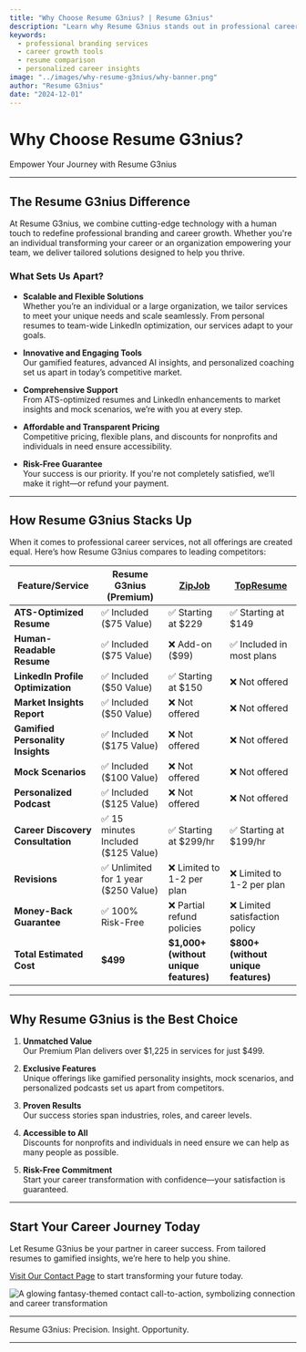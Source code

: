```yaml
---
title: "Why Choose Resume G3nius? | Resume G3nius"
description: "Learn why Resume G3nius stands out in professional career services. Discover our unique tools, personalized approach, and unbeatable value."
keywords:
  - professional branding services
  - career growth tools
  - resume comparison
  - personalized career insights
image: "../images/why-resume-g3nius/why-banner.png"
author: "Resume G3nius"
date: "2024-12-01"
---
```


# Why Choose Resume G3nius?

<div class="hero-banner" style="background-image: url('../images/why-resume-g3nius/why-banner.png');">
  <div class="hero-banner-overlay"></div>
  <p class="hero-banner-title">
    Empower Your Journey with Resume G3nius
  </p>
</div>

---

## **The Resume G3nius Difference**

At <span class="italic">Resume G3nius</span>, we combine cutting-edge technology with a human touch to redefine professional branding and career growth. Whether you're an individual transforming your career or an organization empowering your team, we deliver tailored solutions designed to help you thrive.

### **What Sets Us Apart?**

- **Scalable and Flexible Solutions**  
  Whether you’re an individual or a large organization, we tailor services to meet your unique needs and scale seamlessly. From personal resumes to team-wide LinkedIn optimization, our services adapt to your goals.

- **Innovative and Engaging Tools**  
  Our gamified features, advanced AI insights, and personalized coaching set us apart in today’s competitive market.

- **Comprehensive Support**  
  From ATS-optimized resumes and LinkedIn enhancements to market insights and mock scenarios, we’re with you at every step.

- **Affordable and Transparent Pricing**  
  Competitive pricing, flexible plans, and discounts for nonprofits and individuals in need ensure accessibility.

- **Risk-Free Guarantee**  
  Your success is our priority. If you're not completely satisfied, we’ll make it right—or refund your payment.

---

## **How Resume G3nius Stacks Up**

When it comes to professional career services, not all offerings are created equal. Here’s how <span class="italic">Resume G3nius</span> compares to leading competitors:

| **Feature/Service**               | **Resume G3nius (Premium)**          | [**ZipJob**](https://www.zipjob.com)  | [**TopResume**](https://www.topresume.com) |
| --------------------------------- | ------------------------------------ | ------------------------------------- | ------------------------------------------ |
| **ATS-Optimized Resume**          | ✅ Included ($75 Value)              | ✅ Starting at $229                   | ✅ Starting at $149                        |
| **Human-Readable Resume**         | ✅ Included ($75 Value)              | ❌ Add-on ($99)                       | ✅ Included in most plans                  |
| **LinkedIn Profile Optimization** | ✅ Included ($50 Value)              | ✅ Starting at $150                   | ❌ Not offered                             |
| **Market Insights Report**        | ✅ Included ($50 Value)              | ❌ Not offered                        | ❌ Not offered                             |
| **Gamified Personality Insights** | ✅ Included ($175 Value)             | ❌ Not offered                        | ❌ Not offered                             |
| **Mock Scenarios**                | ✅ Included ($100 Value)             | ❌ Not offered                        | ❌ Not offered                             |
| **Personalized Podcast**          | ✅ Included ($125 Value)             | ❌ Not offered                        | ❌ Not offered                             |
| **Career Discovery Consultation** | ✅ 15 minutes Included ($125 Value)  | ✅ Starting at $299/hr                | ✅ Starting at $199/hr                     |
| **Revisions**                     | ✅ Unlimited for 1 year ($250 Value) | ❌ Limited to 1-2 per plan            | ❌ Limited to 1-2 per plan                 |
| **Money-Back Guarantee**          | ✅ 100% Risk-Free                    | ❌ Partial refund policies            | ❌ Limited satisfaction policy             |
| **Total Estimated Cost**          | **$499**                             | **$1,000+ (without unique features)** | **$800+ (without unique features)**        |

---

## **Why Resume G3nius is the Best Choice**

1. **Unmatched Value**  
   Our Premium Plan delivers over $1,225 in services for just $499.

2. **Exclusive Features**  
   Unique offerings like gamified personality insights, mock scenarios, and personalized podcasts set us apart from competitors.

3. **Proven Results**  
   Our success stories span industries, roles, and career levels.

4. **Accessible to All**  
   Discounts for nonprofits and individuals in need ensure we can help as many people as possible.

5. **Risk-Free Commitment**  
   Start your career transformation with confidence—your satisfaction is guaranteed.

---

## **Start Your Career Journey Today**

Let <span class="italic">Resume G3nius</span> be your partner in career success. From tailored resumes to gamified insights, we’re here to help you shine.

[Visit Our Contact Page](contact.md) to start transforming your future today.

<img src="../images/cta-fantasy-contact.png" class="img-16-9" alt="A glowing fantasy-themed contact call-to-action, symbolizing connection and career transformation">

---

<span class="italic">Resume G3nius</span><span class="monospace">: Precision. Insight. Opportunity.</span>

---
